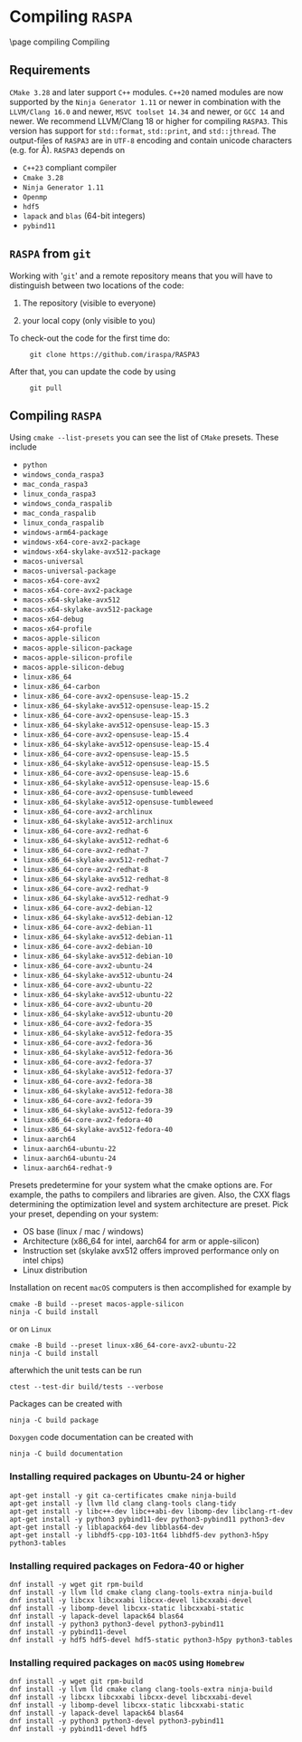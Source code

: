 # Compiling `RASPA`
\page compiling Compiling

## Requirements

`CMake 3.28` and later support `C++` modules. `C++20` named modules are
now supported by the `Ninja Generator 1.11` or newer in combination with
the `LLVM/Clang 16.0` and newer, `MSVC toolset 14.34` and newer, or
`GCC 14` and newer. We recommend LLVM/Clang 18 or higher for compiling
`RASPA3`. This version has support for `std::format`, `std::print`, and
`std::jthread`. The output-files of `RASPA3` are in `UTF-8` encoding and
contain unicode characters (e.g. for Å). `RASPA3` depends on

-   `C++23` compliant compiler
-   `Cmake 3.28`
-   `Ninja Generator 1.11`
-   `Openmp`
-   `hdf5`
-   `lapack` and `blas` (64-bit integers)
-   `pybind11`

## `RASPA` from `git`

Working with '`git`' and a remote repository means that you will have to
distinguish between two locations of the code:

1.  The repository (visible to everyone)

2.  your local copy (only visible to you)

To check-out the code for the first time do:

         git clone https://github.com/iraspa/RASPA3

After that, you can update the code by using

         git pull

## Compiling `RASPA`

Using `cmake --list-presets` you can see the list of `CMake` presets.
These include

-  `python`
-  `windows_conda_raspa3`
-  `mac_conda_raspa3`
-  `linux_conda_raspa3`
-  `windows_conda_raspalib`
-  `mac_conda_raspalib`
-  `linux_conda_raspalib`
-  `windows-arm64-package`
-  `windows-x64-core-avx2-package`
-  `windows-x64-skylake-avx512-package`
-  `macos-universal`
-  `macos-universal-package`
-  `macos-x64-core-avx2`
-  `macos-x64-core-avx2-package`
-  `macos-x64-skylake-avx512`
-  `macos-x64-skylake-avx512-package`
-  `macos-x64-debug`
-  `macos-x64-profile`
-  `macos-apple-silicon`
-  `macos-apple-silicon-package`
-  `macos-apple-silicon-profile`
-  `macos-apple-silicon-debug`
-  `linux-x86_64`
-  `linux-x86_64-carbon`
-  `linux-x86_64-core-avx2-opensuse-leap-15.2`
-  `linux-x86_64-skylake-avx512-opensuse-leap-15.2`
-  `linux-x86_64-core-avx2-opensuse-leap-15.3`
-  `linux-x86_64-skylake-avx512-opensuse-leap-15.3`
-  `linux-x86_64-core-avx2-opensuse-leap-15.4`
-  `linux-x86_64-skylake-avx512-opensuse-leap-15.4`
-  `linux-x86_64-core-avx2-opensuse-leap-15.5`
-  `linux-x86_64-skylake-avx512-opensuse-leap-15.5`
-  `linux-x86_64-core-avx2-opensuse-leap-15.6`
-  `linux-x86_64-skylake-avx512-opensuse-leap-15.6`
-  `linux-x86_64-core-avx2-opensuse-tumbleweed`
-  `linux-x86_64-skylake-avx512-opensuse-tumbleweed`
-  `linux-x86_64-core-avx2-archlinux`
-  `linux-x86_64-skylake-avx512-archlinux`
-  `linux-x86_64-core-avx2-redhat-6`
-  `linux-x86_64-skylake-avx512-redhat-6`
-  `linux-x86_64-core-avx2-redhat-7`
-  `linux-x86_64-skylake-avx512-redhat-7`
-  `linux-x86_64-core-avx2-redhat-8`
-  `linux-x86_64-skylake-avx512-redhat-8`
-  `linux-x86_64-core-avx2-redhat-9`
-  `linux-x86_64-skylake-avx512-redhat-9`
-  `linux-x86_64-core-avx2-debian-12`
-  `linux-x86_64-skylake-avx512-debian-12`
-  `linux-x86_64-core-avx2-debian-11`
-  `linux-x86_64-skylake-avx512-debian-11`
-  `linux-x86_64-core-avx2-debian-10`
-  `linux-x86_64-skylake-avx512-debian-10`
-  `linux-x86_64-core-avx2-ubuntu-24`
-  `linux-x86_64-skylake-avx512-ubuntu-24`
-  `linux-x86_64-core-avx2-ubuntu-22`
-  `linux-x86_64-skylake-avx512-ubuntu-22`
-  `linux-x86_64-core-avx2-ubuntu-20`
-  `linux-x86_64-skylake-avx512-ubuntu-20`
-  `linux-x86_64-core-avx2-fedora-35`
-  `linux-x86_64-skylake-avx512-fedora-35`
-  `linux-x86_64-core-avx2-fedora-36`
-  `linux-x86_64-skylake-avx512-fedora-36`
-  `linux-x86_64-core-avx2-fedora-37`
-  `linux-x86_64-skylake-avx512-fedora-37`
-  `linux-x86_64-core-avx2-fedora-38`
-  `linux-x86_64-skylake-avx512-fedora-38`
-  `linux-x86_64-core-avx2-fedora-39`
-  `linux-x86_64-skylake-avx512-fedora-39`
-  `linux-x86_64-core-avx2-fedora-40`
-  `linux-x86_64-skylake-avx512-fedora-40`
-  `linux-aarch64`
-  `linux-aarch64-ubuntu-22`
-  `linux-aarch64-ubuntu-24`
-  `linux-aarch64-redhat-9`

Presets predetermine for your system what the cmake options are. For example, the paths to compilers and libraries are given. Also, the CXX flags determining the optimization level and system architecture are preset. Pick your preset, depending on your system:
- OS base (linux / mac / windows)
- Architecture (x86_64 for intel, aarch64 for arm or apple-silicon)
- Instruction set (skylake avx512 offers improved performance only on intel chips)
- Linux distribution


Installation on recent `macOS` computers is then accomplished for
example by

    cmake -B build --preset macos-apple-silicon
    ninja -C build install

or on `Linux`

    cmake -B build --preset linux-x86_64-core-avx2-ubuntu-22
    ninja -C build install

afterwhich the unit tests can be run

    ctest --test-dir build/tests --verbose

Packages can be created with

    ninja -C build package

`Doxygen` code documentation can be created with

    ninja -C build documentation

### Installing required packages on Ubuntu-24 or higher

    apt-get install -y git ca-certificates cmake ninja-build
    apt-get install -y llvm lld clang clang-tools clang-tidy
    apt-get install -y libc++-dev libc++abi-dev libomp-dev libclang-rt-dev
    apt-get install -y python3 pybind11-dev python3-pybind11 python3-dev
    apt-get install -y liblapack64-dev libblas64-dev
    apt-get install -y libhdf5-cpp-103-1t64 libhdf5-dev python3-h5py python3-tables

### Installing required packages on Fedora-40 or higher

    dnf install -y wget git rpm-build
    dnf install -y llvm lld cmake clang clang-tools-extra ninja-build
    dnf install -y libcxx libcxxabi libcxx-devel libcxxabi-devel 
    dnf install -y libomp-devel libcxx-static libcxxabi-static
    dnf install -y lapack-devel lapack64 blas64
    dnf install -y python3 python3-devel python3-pybind11
    dnf install -y pybind11-devel
    dnf install -y hdf5 hdf5-devel hdf5-static python3-h5py python3-tables

### Installing required packages on `macOS` using `Homebrew`

    dnf install -y wget git rpm-build
    dnf install -y llvm lld cmake clang clang-tools-extra ninja-build
    dnf install -y libcxx libcxxabi libcxx-devel libcxxabi-devel
    dnf install -y libomp-devel libcxx-static libcxxabi-static
    dnf install -y lapack-devel lapack64 blas64
    dnf install -y python3 python3-devel python3-pybind11
    dnf install -y pybind11-devel hdf5